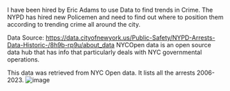 I have been hired by Eric Adams to use Data to find trends in Crime. The NYPD has hired  new Policemen and need to find out where to position them according to trending crime all around the city.


Data Source:
https://data.cityofnewyork.us/Public-Safety/NYPD-Arrests-Data-Historic-/8h9b-rp9u/about_data
NYCOpen data is an open source data hub that has info that particularly deals with NYC governmental operations.

This data was retrieved from NYC Open data. It lists all the arrests 2006-2023.
![image](https://github.com/victorLaT/NYPD_Arrest_Analysis/assets/165083976/6fa91ccf-d8e7-440f-b111-9fa34ce4f18c)
